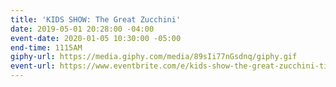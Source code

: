 ```yaml
---
title: 'KIDS SHOW: The Great Zucchini'
date: 2019-05-01 20:28:00 -04:00
event-date: 2020-01-05 10:30:00 -05:00
end-time: 1115AM
giphy-url: https://media.giphy.com/media/89sIi77nGsdnq/giphy.gif
event-url: https://www.eventbrite.com/e/kids-show-the-great-zucchini-tickets-71741373379
---
```


